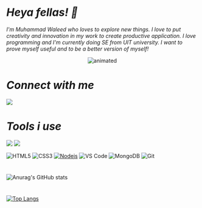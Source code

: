 # *Heya fellas! 👋*

*I'm Muhammad Waleed who loves to explore new things. I love to put creativity and innovation in my work to create productive application. I love programming and 
I'm currently doing SE from UIT university. 
I want to prove myself useful and to be a better version of myself!*


  <p align="center">
  <img src="https://i.gifer.com/origin/84/84d79f587caeee69caf306386ec3527d_w200.gif" alt="animated" />
</p>

# *Connect with me*

<a href="https://www.linkedin.com/in/muhammad-waleed-a60163227/" target="_blank"><img src="https://camo.githubusercontent.com/1598532a3542326fff0ea5e0481f39287c1a1a201b07b4fff95c5ecd6a30553e/68747470733a2f2f696d672e736869656c64732e696f2f62616467652f4c696e6b6564496e2d2532333030373742352e7376673f267374796c653d666c61742d737175617265266c6f676f3d6c696e6b6564696e266c6f676f436f6c6f723d7768697465"></a>

# *Tools i use*

<img src="https://img.shields.io/badge/hp-laptop-0096D6?style=for-the-badge&logo=hp&logoColor=white"> <img src="https://img.shields.io/badge/Python-FFD43B?style=for-the-badge&logo=python&logoColor=darkgreen"> 
 
<img src="https://camo.githubusercontent.com/9a7c8c4ee62739436a191706be9f786a813dc377ce778522da198cb94874dc22/68747470733a2f2f696d672e736869656c64732e696f2f62616467652f2d48544d4c352d2532334534344432373f7374796c653d666c61742d737175617265266c6f676f3d68746d6c35266c6f676f436f6c6f723d666666666666" alt="HTML5" data-canonical-src="https://img.shields.io/badge/-HTML5-%23E44D27?style=flat-square&amp;logo=html5&amp;logoColor=ffffff" style="max-width: 100%;"> <img src="https://camo.githubusercontent.com/19d98ab99fe0a1a5c00ef27920be3ada8548f2476877db0598960ac2a5f8788d/68747470733a2f2f696d672e736869656c64732e696f2f62616467652f2d435353332d2532333135373242363f7374796c653d666c61742d737175617265266c6f676f3d63737333" alt="CSS3" data-canonical-src="https://img.shields.io/badge/-CSS3-%231572B6?style=flat-square&amp;logo=css3" style="max-width: 100%;"> <a target="_blank" rel="noopener noreferrer" href="https://camo.githubusercontent.com/cec92673ea713fa89ba2ae2033daf5851f6f39393ff5b93231aa707d424638d9/68747470733a2f2f696d672e736869656c64732e696f2f62616467652f2d4e6f64656a732d626c61636b3f7374796c653d666c61742d737175617265266c6f676f3d4e6f64652e6a73"><img src="https://camo.githubusercontent.com/cec92673ea713fa89ba2ae2033daf5851f6f39393ff5b93231aa707d424638d9/68747470733a2f2f696d672e736869656c64732e696f2f62616467652f2d4e6f64656a732d626c61636b3f7374796c653d666c61742d737175617265266c6f676f3d4e6f64652e6a73" alt="Nodejs" data-canonical-src="https://img.shields.io/badge/-Nodejs-black?style=flat-square&amp;logo=Node.js" style="max-width: 100%;"></a> <img src="https://camo.githubusercontent.com/fe017e863574a253b32b43c18a9c5700c7b9946fe76585345148c658cb8d090d/687474703a2f2f696d672e736869656c64732e696f2f62616467652f2d5653253230436f64652d3030374143433f7374796c653d666c61742d737175617265266c6f676f3d76697375616c2d73747564696f2d636f6465266c6f676f436f6c6f723d666666666666" alt="VS Code" data-canonical-src="http://img.shields.io/badge/-VS%20Code-007ACC?style=flat-square&amp;logo=visual-studio-code&amp;logoColor=ffffff" style="max-width: 100%;"> <img src="https://camo.githubusercontent.com/78a9cb4e640fbf2225e16adc132f63b9000df1e151aa4d015a9014cd8b1596ad/68747470733a2f2f696d672e736869656c64732e696f2f62616467652f2d4d6f6e676f44422d3130414135303f7374796c653d666c61742d737175617265266c6f676f3d6d6f6e676f6462266c6f676f436f6c6f723d666666666666" alt="MongoDB" data-canonical-src="https://img.shields.io/badge/-MongoDB-10AA50?style=flat-square&amp;logo=mongodb&amp;logoColor=ffffff" style="max-width: 100%;"> <img src="https://camo.githubusercontent.com/c5d0c3ab3bb7d56038dcfa868b056ed7b2bd119579bd4cf4d1123244adc74bca/68747470733a2f2f696d672e736869656c64732e696f2f62616467652f2d4769742d2532334630353033323f7374796c653d666c61742d737175617265266c6f676f3d676974266c6f676f436f6c6f723d253233666666666666" alt="Git" data-canonical-src="https://img.shields.io/badge/-Git-%23F05032?style=flat-square&amp;logo=git&amp;logoColor=%23ffffff" style="max-width: 100%;"> 

#

![Anurag's GitHub stats](https://github-readme-stats.vercel.app/api?username=blurryface92&show_icons=true&theme=dark)

#

[![Top Langs](https://github-readme-stats.vercel.app/api/top-langs/?username=blurryface92&layout=compact)](https://github.com/anuraghazra/github-readme-stats)

